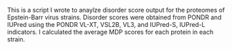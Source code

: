 This is a script I wrote to anaylze disorder score output for the proteomes of Epstein-Barr virus strains. Disorder scores were obtained from PONDR and IUPred using the PONDR VL-XT, VSL2B, VL3, and IUPred-S, IUPred-L indicators. I calculated the average MDP scores for each protein in each strain.
